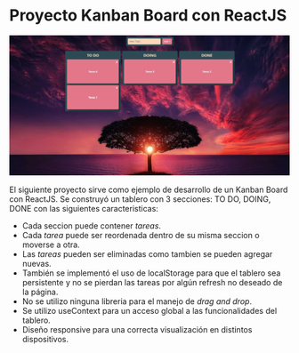 # Proyecto Kanban Board con ReactJS

![App image](./public/assets/portada.png)

El siguiente proyecto sirve como ejemplo de desarrollo de un Kanban Board con ReactJS. Se construyó un tablero con 3 secciones: TO DO, DOING, DONE con las siguientes caracteristicas:

* Cada seccion puede contener *tareas*.
* Cada *tarea* puede ser reordenada dentro de su misma seccion o moverse a otra.
* Las *tareas* pueden ser eliminadas como tambien se pueden agregar nuevas. 
* También se implementó el uso de localStorage para que el tablero sea persistente y no se pierdan las tareas por algún refresh no deseado de la página.
* No se utilizo ninguna libreria para el manejo de *drag and drop*.
* Se utilizo useContext para un acceso global a las funcionalidades del tablero.
* Diseño responsive para una correcta visualización en distintos dispositivos.
